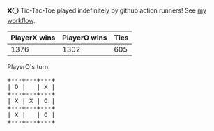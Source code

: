:x::o: Tic-Tac-Toe played indefinitely by github action runners! See [my workflow](.github/workflows/play.yaml).

|PlayerX wins|PlayerO wins|Ties|
|-|-|-|
|1376|1302|605|

PlayerO's turn.

<pre>
+---+---+---+
| O |   | X |
+---+---+---+
| X | X | O |
+---+---+---+
| X |   | O |
+---+---+---+
</pre>